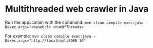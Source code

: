 # Multithreaded web crawler in Java

Run the application with the command:
`mvn clean compile exec:java -Dexec.args="<baseUrl> <numOfThreads>`

For example:
`mvn clean compile exec:java -Dexec.args="http://localhost:8080 10"`
